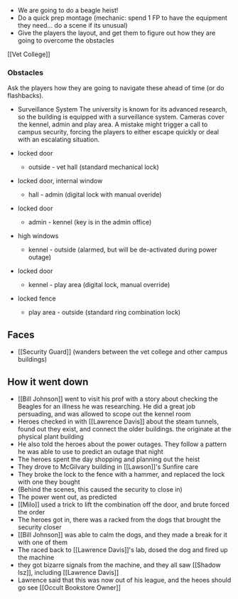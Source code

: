 
- We are going to do a beagle heist!
- Do a quick prep montage (mechanic: spend 1 FP to have the equipment they need... do a scene if its unusual)
- Give the players the layout, and get them to figure out how they are going to overcome the obstacles

[[Vet College]]
### Obstacles

Ask the players how they are going to navigate these ahead of time (or do flashbacks).

 - Surveillance System The university is known for its advanced research, so the building is equipped with a surveillance system. Cameras cover the kennel, admin and play area. A mistake might trigger a call to campus security, forcing the players to either escape quickly or deal with an escalating situation.

- locked door 
	- outside - vet hall (standard mechanical lock)
- locked door, internal window 
	- hall - admin (digital lock with manual overide)
- locked door 
	- admin - kennel (key is in the admin office)
- high windows 
	- kennel - outside (alarmed, but will be de-activated during power outage)
- locked door 
	- kennel - play area (digital lock, manual override)
- locked fence 
	- play area - outside (standard ring combination lock)
## Faces
- [[Security Guard]] (wanders between the vet college and other campus buildings)

## How it went down

- [[Bill Johnson]] went to visit his prof with a story about checking the Beagles for an illness he was researching. He did a great job persuading, and was allowed to scope out the kennel room
- Heroes checked in with [[Lawrence Davis]] about the steam tunnels, found out they exist, and connect the older buildings. the originate at the physical plant building
- He also told the heroes about the power outages. They follow a pattern he was able to use to predict an outage that night
- The heroes spent the day shopping and planning out the heist
- They drove to McGilvary building in [[Lawson]]'s Sunfire care
- They broke the lock to the fence with a hammer, and replaced the lock with one they bought
- (Behind the scenes, this caused the security to close in)
- The power went out, as predicted 
- [[Milo]] used a trick to lift the combination off the door, and brute forced the order
- The heroes got in, there was a racked from the dogs that brought the security closer
- [[Bill Johnson]] was able to calm the dogs, and they made a break for it with one of them
- The raced back to [[Lawrence Davis]]'s lab, dosed the dog and fired up the machine
- they got bizarre signals from the machine, and they all saw [[Shadow Isz]], including [[Lawrence Davis]]
- Lawrence said that this was now out of his league, and the heoes should go see [[Occult Bookstore Owner]]